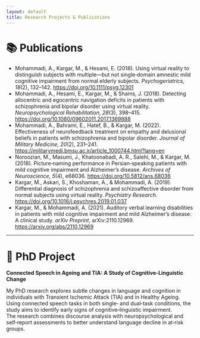 ```yaml
---
layout: default
title: Research Projects & Publications
---
```


# 📚 Publications

- Mohammadi, A., Kargar, M., & Hesami, E. (2018). Using virtual reality to distinguish subjects with multiple—but not single‑domain amnestic mild cognitive impairment from normal elderly subjects. *Psychogeriatrics, 18*(2), 132–142. https://doi.org/10.1111/psyg.12301  
- Mohammadi, A., Hesami, E., Kargar, M., & Shams, J. (2018). Detecting allocentric and egocentric navigation deficits in patients with schizophrenia and bipolar disorder using virtual reality. *Neuropsychological Rehabilitation, 28*(3), 398–415. https://doi.org/10.1080/09602011.2017.1369888  
- Mohammadi, A., Bahrami, E., Hatef, B., & Kargar, M. (2022). Effectiveness of neurofeedback treatment on empathy and delusional beliefs in patients with schizophrenia and bipolar disorder. *Journal of Military Medicine, 20*(2), 231–241. https://militarymedj.bmsu.ac.ir/article_1000744.html?lang=en  
- Noroozian, M., Masumi, J., Khatoonabadi, A. R., Salehi, M., & Kargar, M. (2018). Picture‑naming performance in Persian‑speaking patients with mild cognitive impairment and Alzheimer’s disease. *Archives of Neuroscience, 5*(4), e68036. https://doi.org/10.5812/ans.68036  
- Kargar, M., Askari, S., Khoshaman, A., & Mohammadi, A. (2019). Differential diagnosis of schizophrenia and schizoaffective disorder from normal subjects using virtual reality. *Psychiatry Research*. https://doi.org/10.1016/j.psychres.2019.01.037  
- Kargar, M., & Mohammadi, A. (2021). Auditory verbal learning disabilities in patients with mild cognitive impairment and mild Alzheimer’s disease: A clinical study. *arXiv Preprint*, arXiv:2110.12969. https://arxiv.org/abs/2110.12969

---

# 🧠 PhD Project

**Connected Speech in Ageing and TIA: A Study of Cognitive‑Linguistic Change**

My PhD research explores subtle changes in language and cognition in individuals with Transient Ischemic Attack (TIA) and in Healthy Ageing.  
Using connected speech tasks in both single‑ and dual‑task conditions, the study aims to identify early signs of cognitive‑linguistic impairment.  
The research combines discourse analysis with neuropsychological and self‑report assessments to better understand language decline in at‑risk groups.
